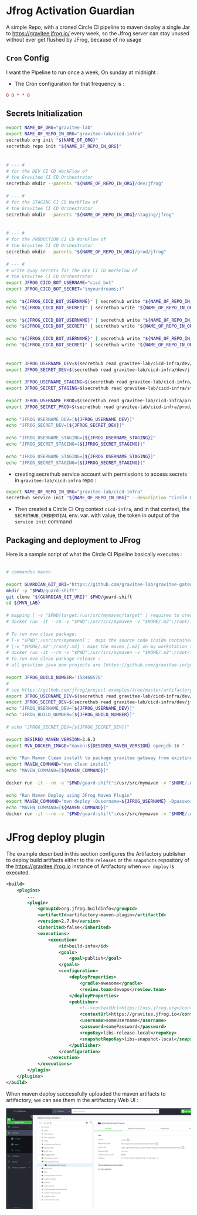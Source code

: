 # Jfrog Activation Guardian


A simple Repo, with a croned Circle CI pipeline to maven deploy a single Jar to https://gravitee.jfrog.io/ every week, so the Jfrog server can stay unused without ever get flushed by JFrog, because of no usage


## `Cron` Config

I want the Pipeline to run once a week, On sunday at midnight :

* The Cron configuration for that frequency is :

```ini
0 0 * * 0
```

## Secrets Initialization

```bash
export NAME_OF_ORG="gravitee-lab"
export NAME_OF_REPO_IN_ORG="gravitee-lab/cicd-infra"
secrethub org init "${NAME_OF_ORG}"
secrethub repo init "${NAME_OF_REPO_IN_ORG}"


# --- #
# for the DEV CI CD WorkFlow of
# the Gravitee CI CD Orchestrator
secrethub mkdir --parents "${NAME_OF_REPO_IN_ORG}/dev/jfrog"

# --- #
# for the STAGING CI CD WorkFlow of
# the Gravitee CI CD Orchestrator
secrethub mkdir --parents "${NAME_OF_REPO_IN_ORG}/staging/jfrog"


# --- #
# for the PRODUCTION CI CD WorkFlow of
# the Gravitee CI CD Orchestrator
secrethub mkdir --parents "${NAME_OF_REPO_IN_ORG}/prod/jfrog"

# --- #
# write quay secrets for the DEV CI CD WorkFlow of
# the Gravitee CI CD Orchestrator
export JFROG_CICD_BOT_USERNAME="cicd_bot"
export JFROG_CICD_BOT_SECRET="inyourdreams;)"

echo "${JFROG_CICD_BOT_USERNAME}" | secrethub write "${NAME_OF_REPO_IN_ORG}/dev/jfrog/username"
echo "${JFROG_CICD_BOT_SECRET}" | secrethub write "${NAME_OF_REPO_IN_ORG}/dev/jfrog/password"

echo "${JFROG_CICD_BOT_USERNAME}" | secrethub write "${NAME_OF_REPO_IN_ORG}/staging/jfrog/username"
echo "${JFROG_CICD_BOT_SECRET}" | secrethub write "${NAME_OF_REPO_IN_ORG}/staging/jfrog/password"

echo "${JFROG_CICD_BOT_USERNAME}" | secrethub write "${NAME_OF_REPO_IN_ORG}/prod/jfrog/username"
echo "${JFROG_CICD_BOT_SECRET}" | secrethub write "${NAME_OF_REPO_IN_ORG}/prod/jfrog/password"


export JFROG_USERNAME_DEV=$(secrethub read gravitee-lab/cicd-infra/dev/jfrog/username)
export JFROG_SECRET_DEV=$(secrethub read gravitee-lab/cicd-infra/dev/jfrog/password)

export JFROG_USERNAME_STAGING=$(secrethub read gravitee-lab/cicd-infra/staging/jfrog/username)
export JFROG_SECRET_STAGING=$(secrethub read gravitee-lab/cicd-infra/staging/jfrog/password)

export JFROG_USERNAME_PROD=$(secrethub read gravitee-lab/cicd-infra/prod/jfrog/username)
export JFROG_SECRET_PROD=$(secrethub read gravitee-lab/cicd-infra/prod/jfrog/password)

echo "JFROG_USERNAME_DEV=[${JFROG_USERNAME_DEV}]"
echo "JFROG_SECRET_DEV=[${JFROG_SECRET_DEV}]"

echo "JFROG_USERNAME_STAGING=[${JFROG_USERNAME_STAGING}]"
echo "JFROG_SECRET_STAGING=[${JFROG_SECRET_STAGING}]"

echo "JFROG_USERNAME_STAGING=[${JFROG_USERNAME_STAGING}]"
echo "JFROG_SECRET_STAGING=[${JFROG_SECRET_STAGING}]"


```
* creating secrethub service account with permissions to access secrets in `gravitee-lab/cicd-infra` repo :

```bash
export NAME_OF_REPO_IN_ORG="gravitee-lab/cicd-infra"
secrethub service init "${NAME_OF_REPO_IN_ORG}" --description "Circle CI Service for Gravitee CI CD Orchestrator" --permission read | tee ./.the-created.service.token
```
* Then created a Circle CI Org context `cicd-infra`, and in that context, the `SECRETHUB_CREDENTIAL` env. var. with value, the token in output of the `service init` command

## Packaging and deployment to JFrog


Here is a sample script of what the Circle CI Pipeline basically executes :

```bash

# commandes maven

export GUARDIAN_GIT_URI="https://github.com/gravitee-lab/gravitee-gateway"
mkdir -p "$PWD/guard-shift"
git clone "${GUARDIAN_GIT_URI}" $PWD/guard-shift
cd ${MVN_LAB}

# mapping [ -v "$PWD/target:/usr/src/mymaven/target" ] requires to create a docker image to manage UID GID of linux user inside and outside container
# docker run -it --rm -v "$PWD":/usr/src/mymaven -v "$HOME/.m2":/root/.m2 -v "$PWD/target:/usr/src/mymaven/target" -w /usr/src/mymaven maven mvn clean package

# To run mvn clean package:
# [-v "$PWD":/usr/src/mymaven] :  maps the source code inside container
# [-v "$HOME/.m2":/root/.m2] : maps the maven [.m2] on my workstation to the one inside the container. I will ust this one to use settings.xml
# docker run -it --rm -v "$PWD":/usr/src/mymaven -v "$HOME/.m2":/root/.m2 -w /usr/src/mymaven maven mvn clean package
# To run mvn clean package release :
# all gravtiee java pom projects are [https://github.com/gravitee-io/gravitee-parent/]

export JFROG_BUILD_NUMBER='158468578'
#
# see https://github.com/jfrog/project-examples/tree/master/artifactory-maven-plugin-example
export JFROG_USERNAME_DEV=$(secrethub read gravitee-lab/cicd-infra/dev/jfrog/username)
export JFROG_SECRET_DEV=$(secrethub read gravitee-lab/cicd-infra/dev/jfrog/password)
echo "JFROG_USERNAME_DEV=[${JFROG_USERNAME_DEV}]"
echo "JFROG_BUILD_NUMBER=[${JFROG_BUILD_NUMBER}]"

# echo "JFROG_SECRET_DEV=[${JFROG_SECRET_DEV}]"

export DESIRED_MAVEN_VERSION=3.6.3
export MVN_DOCKER_IMAGE="maven:${DESIRED_MAVEN_VERSION}-openjdk-16 "

echo "Run Maven Clean install to package gravitee gateway from existing maven central repo (Nexus Sonatype, Maven Central)"
export MAVEN_COMMAND="mvn clean install"
echo "MAVEN_COMMAND=[${MAVEN_COMMAND}]"

docker run -it --rm -v "$PWD/guard-shift":/usr/src/mymaven -v "$HOME/.m2":/root/.m2 -w /usr/src/mymaven ${MVN_DOCKER_IMAGE} ${MAVEN_COMMAND}

echo "Run Maven Deploy using JFrog Maven Plugin"
export MAVEN_COMMAND="mvn deploy -Dusername=${JFROG_USERNAME} -Dpassword=${JFROG_SECRET} -Dbuildnumber=${JFROG_BUILD_NUMBER}"
echo "MAVEN_COMMAND=[${MAVEN_COMMAND}]"
docker run -it --rm -v "$PWD/guard-shift":/usr/src/mymaven -v "$HOME/.m2":/root/.m2 -w /usr/src/mymaven ${MVN_DOCKER_IMAGE} ${MAVEN_COMMAND}

```


# JFrog deploy plugin


The example described in this section configures the Artifactory publisher to deploy build artifacts either to the `releases` or the `snapshots` repository of the  https://gravitee.jfrog.io <!-- public OSS --> instance of Artifactory when `mvn deploy` is executed.

```Xml
<build>
    <plugins>
        ...
        <plugin>
            <groupId>org.jfrog.buildinfo</groupId>
            <artifactId>artifactory-maven-plugin</artifactId>
            <version>2.7.0</version>
            <inherited>false</inherited>
            <executions>
                <execution>
                    <id>build-info</id>
                    <goals>
                        <goal>publish</goal>
                    </goals>
                    <configuration>
                        <deployProperties>
                            <gradle>awesome</gradle>
                            <review.team>devops</review.team>
                        </deployProperties>
                        <publisher>
                            <!--<contextUrl>https://oss.jfrog.org</contextUrl>-->
                            <contextUrl>https://gravitee.jfrog.io</contextUrl>
                            <username>someUsername</username>
                            <password>somePassword</password>
                            <repoKey>libs-release-local</repoKey>
                            <snapshotRepoKey>libs-snapshot-local</snapshotRepoKey>
                        </publisher>
                    </configuration>
                </execution>
            </executions>
        </plugin>
    </plugins>
</build>
```

When maven deploy successfully uploaded the maven artifacts to artifactory, we can see them in the artifactory Web UI :

![success mvn deploy artifacts in Artifactory Web UI](./doc/images/MVN_DEPLOY_SUCCESS_ARTIFACTORY_2020-09-27T19-10-22.862Z.png)
